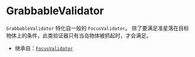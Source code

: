 # GrabbableValidator

`GrabbableValidator` 特化自一般的 `FocusValidator`。
除了要满足准星落在目标物体上的条件，此类验证器只有当岛物体被抓起时，才会满足。

- 继承自：[`FocusValidator`](FocusValidator.md)